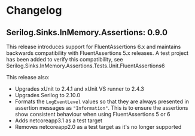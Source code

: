 # Changelog

## Serilog.Sinks.InMemory.Assertions: 0.9.0

This release introduces support for FluentAssertions 6.x and maintains backwards compatibility with FluentAssertions 5.x releases.
A test project has been added to verify this compatibility, see Serilog.Sinks.InMemory.Assertions.Tests.Unit.FluentAssertions6

This release also:

- Upgrades xUnit to 2.4.1 and xUnit VS runner to 2.4.3
- Upgrades Serilog to 2.10.0
- Formats the `LogEventLevel` values so that they are always presented in assertion messages as `"Information"`. This is to ensure the assertions show consistent behaviour when using FluentAssertions 5 or 6
- Adds netcoreapp3.1 as a test target
- Removes netcoreapp2.0 as a test target as it's no longer supported
